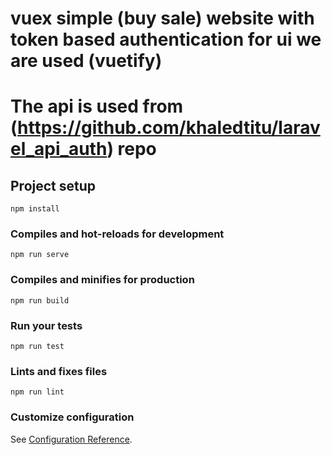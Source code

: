 # vuex simple (buy sale) website with token based authentication for ui we are used (vuetify)

# The api is used from (https://github.com/khaledtitu/laravel_api_auth) repo 

## Project setup
```
npm install
```

### Compiles and hot-reloads for development
```
npm run serve
```

### Compiles and minifies for production
```
npm run build
```

### Run your tests
```
npm run test
```

### Lints and fixes files
```
npm run lint
```

### Customize configuration
See [Configuration Reference](https://cli.vuejs.org/config/).

